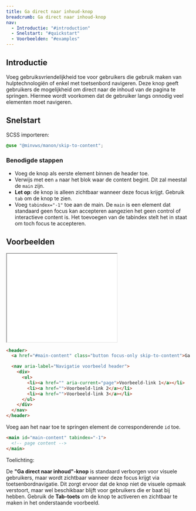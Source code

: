 ```yaml
---
title: Ga direct naar inhoud-knop
breadcrumb: Ga direct naar inhoud-knop
nav:
  - Introductie: "#introduction"
  - Snelstart: "#quickstart"
  - Voorbeelden: "#examples"
---
```


<h2 id="introduction">Introductie</h2>

Voeg gebruiksvriendelijkheid toe voor gebruikers die gebruik maken van
hulptechnologiën of enkel met toetsenbord navigeren. Deze knop geeft gebruikers
de mogelijkheid om direct naar de inhoud van de pagina te springen. Hiermee
wordt voorkomen dat de gebruiker langs onnodig veel elementen moet navigeren.

<h2 id="quickstart">Snelstart</h2>

SCSS importeren:

```scss
@use "@minvws/manon/skip-to-content";
```

### Benodigde stappen

- Voeg de knop als eerste element binnen de header toe.
- Verwijs met een `a` naar het blok waar de content begint. Dit zal meestal de
  `main` zijn.
- **Let op**: de knop is alleen zichtbaar wanneer deze focus krijgt. Gebruik
  `tab` om de knop te zien.
- Voeg `tabindex="-1"` toe aan de main. De `main` is een element dat standaard
  geen focus kan accepteren aangezien het geen control of interactieve content
  is. Het toevoegen van de tabindex stelt het in staat om toch focus te
  accepteren.

<h2 id="examples">Voorbeelden</h2>

<div class="resize">
  <iframe src="/snippets/skip-to-content" title="Voorbeeld" height="240px"></iframe>
</div>

```html
<header>
  <a href="#main-content" class="button focus-only skip-to-content">Ga direct naar inhoud</a>

  <nav aria-label="Navigatie voorbeeld header">
    <div>
      <ul>
        <li><a href="" aria-current="page">Voorbeeld-link 1</a></li>
        <li><a href="">Voorbeeld-link 2</a></li>
        <li><a href="">Voorbeeld-link 3</a></li>
      </ul>
    </div>
  </nav>
</header>
```

Voeg aan het naar toe te springen element de corresponderende `id` toe.

```html
<main id="main-content" tabindex="-1">
  <!-- page content -->
</main>
```

<div class="explanation" role="group" aria-label="Toelichting">
  <span>Toelichting:</span>
  <p>
    De <strong>"Ga direct naar inhoud"-knop</strong> is standaard verborgen
    voor visuele gebruikers, maar wordt zichtbaar wanneer deze focus krijgt
    via toetsenbordnavigatie. Dit zorgt ervoor dat de knop niet de visuele
    opmaak verstoort, maar wel beschikbaar blijft voor gebruikers die er
    baat bij hebben. Gebruik de <strong>Tab-toets</strong> om de knop te
    activeren en zichtbaar te maken in het onderstaande voorbeeld.
  </p>
</div>
